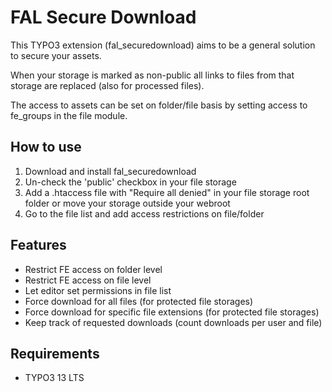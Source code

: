 # FAL Secure Download

This TYPO3 extension (fal_securedownload) aims to be a general solution to
secure your assets.

When your storage is marked as non-public all links to files from that storage
are replaced (also for processed files).

The access to assets can be set on folder/file basis by setting access to
fe_groups in the file module.

## How to use

1. Download and install fal_securedownload
2. Un-check the 'public' checkbox in your file storage
3. Add a .htaccess file with "Require all denied" in your file storage root
   folder or move your storage outside your webroot
4. Go to the file list and add access restrictions on file/folder

## Features

- Restrict FE access on folder level
- Restrict FE access on file level
- Let editor set permissions in file list
- Force download for all files (for protected file storages)
- Force download for specific file extensions (for protected file storages)
- Keep track of requested downloads (count downloads per user and file)

## Requirements

- TYPO3 13 LTS
